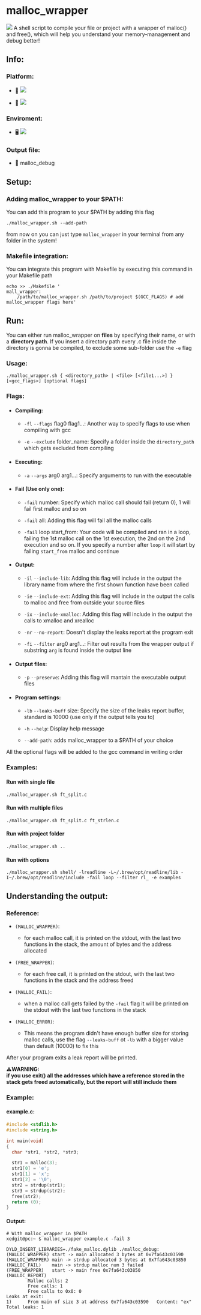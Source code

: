 # malloc_wrapper
<img src="https://img.shields.io/badge/Tools-debug-blueviolet" />
A shell script to compile your file or project with a wrapper of malloc() and free(), which will help you understand your memory-management and debug better!

## Info:

### Platform:

  - 🍏 <img src="https://img.shields.io/badge/MacOs-working-brightgreen" />


  - 🐧 <img src="https://img.shields.io/badge/Linux-working-brightgreen" />

### Enviroment:

  - 🖥️ <img src="https://img.shields.io/badge/C-gcc-blueviolet" />

### Output file:

  - 📄 malloc_debug


## Setup:

### Adding malloc_wrapper to your $PATH:
You can add this program to your $PATH by adding this flag

```console
./malloc_wrapper.sh --add-path
```
from now on you can just type `malloc_wrapper` in your terminal from any folder in the system!
 
### Makefile integration:
You can integrate this program with Makefile by executing this command in your Makefile path

```shell
echo >> ./Makefile '
mall_wrapper:
    /path/to/malloc_wrapper.sh /path/to/project $(GCC_FLAGS) # add malloc_wrapper flags here'
```

## Run:

You can either run malloc_wrapper on **files** by specifying their name, or with a **directory path**. If you insert a directory path every .c file inside the directory is gonna be compiled, to exclude some sub-folder use the `-e` flag

### Usage:
    ./malloc_wrapper.sh { <directory_path> | <file> [<file1...>] } [<gcc_flags>] [optional flags]

### Flags:

 - #### Compiling:

   - `-fl` `--flags` flag0 flag1...: Another way to specify flags to use when compiling with gcc
   
   - `-e` `--exclude` folder_name: Specify a folder inside the `directory_path` which gets excluded from compiling

 - #### Executing:
   
   - `-a` `--args` arg0 arg1...: Specify arguments to run with the executable


 - #### Fail (Use only one):

   - `-fail` number: Specify which malloc call should fail (return 0), 1 will fail first malloc and so on

   - `-fail` all: Adding this flag will fail all the malloc calls

   - `-fail` loop start_from: Your code will be compiled and ran in a loop, failing the 1st malloc call on the 1st execution, the 2nd on the 2nd            execution and so on. If you specify a number after `loop` it will start by failing `start_from` malloc and continue

 - #### Output:

   - `-il` `--include-lib`: Adding this flag will include in the output the library name from where the first shown function have been called

   - `-ie` `--include-ext`: Adding this flag will include in the output the calls to malloc and free from outside your source files

   - `-ix` `--include-xmalloc`: Adding this flag will include in the output the calls to xmalloc and xrealloc

   - `-nr` `--no-report`: Doesn't display the leaks report at the program exit

   - `-fi` `--filter` arg0 arg1...: Filter out results from the wrapper output if substring `arg` is found inside the output line

 - #### Output files:

   - `-p` `--preserve`: Adding this flag will mantain the executable output files

 - #### Program settings:

   - `-lb` `--leaks-buff` size: Specify the size of the leaks report buffer, standard is 10000 (use only if the output tells you to)
     
   - `-h` `--help`: Display help message
 
   - `--add-path`: adds malloc_wrapper to a $PATH of your choice

   
 All the optional flags will be added to the gcc command in writing order

### Examples:

#### Run with single file

    ./malloc_wrapper.sh ft_split.c
   
#### Run with multiple files

    ./malloc_wrapper.sh ft_split.c ft_strlen.c

#### Run with project folder

    ./malloc_wrapper.sh ..

#### Run with options

    ./malloc_wrapper.sh shell/ -lreadline -L~/.brew/opt/readline/lib -I~/.brew/opt/readline/include -fail loop --filter rl_ -e examples

## Understanding the output:

### Reference:

 - `(MALLOC_WRAPPER)`:
    - for each malloc call, it is printed on the stdout, with the last two functions in the stack, the amount of bytes and the address allocated
   
 - `(FREE_WRAPPER)`:
    - for each free call, it is printed on the stdout, with the last two functions in the stack and the address freed

 - `(MALLOC_FAIL)`:
    - when a malloc call gets failed by the `-fail` flag it will be printed on the stdout with the last two functions in the stack

 - `(MALLOC_ERROR)`:
    - This means the program didn't have enough buffer size for storing malloc calls, use the flag `--leaks-buff` ot `-lb` with a bigger value than default (10000) to fix this

After your program exits a leak report will be printed. 

**⚠️WARNING:  
if you use exit() all the addresses which have a reference stored in the stack gets freed automatically, but the report will still include them**

### Example:

#### example.c:

```c
#include <stdlib.h>
#include <string.h>

int main(void)
{
  char *str1, *str2, *str3;

  str1 = malloc(3);
  str1[0] = 'e';
  str1[1] = 'x';
  str1[2] = '\0';
  str2 = strdup(str1);
  str3 = strdup(str2);
  free(str2);
  return (0);
}
```

#### Output:

```console
# With malloc_wrapper in $PATH
xedgit@pc:~ $ malloc_wrapper example.c -fail 3
```

    DYLD_INSERT_LIBRARIES=./fake_malloc.dylib ./malloc_debug:
    (MALLOC_WRAPPER) start -> main allocated 3 bytes at 0x7fa643c03590
    (MALLOC_WRAPPER) main -> strdup allocated 3 bytes at 0x7fa643c03850
    (MALLOC_FAIL)    main -> strdup malloc num 3 failed
    (FREE_WRAPPER)   start -> main free 0x7fa643c03850
    (MALLOC_REPORT)
            Malloc calls: 2
            Free calls: 1
            Free calls to 0x0: 0
    Leaks at exit:
    1)      From main of size 3 at address 0x7fa643c03590   Content: "ex"
    Total leaks: 1
